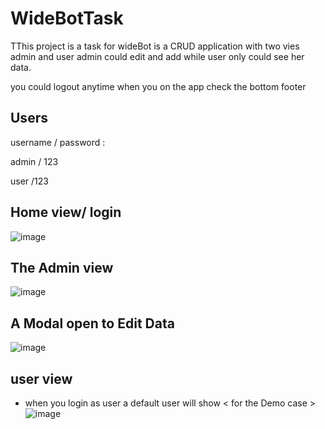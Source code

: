 # WideBotTask

TThis project is a task for wideBot is a CRUD application with two vies admin and user 
admin could edit and add while user only could see her data.

you could logout anytime when you on the app check the bottom footer 
## Users
username / password :

admin / 123

user /123

## Home view/ login 
![image](https://github.com/alaaali928821/wideBotTask/assets/54397483/d167e233-b0fa-49c7-b802-e70d5e30b0c2)

## The Admin view
![image](https://github.com/alaaali928821/wideBotTask/assets/54397483/a3ecc395-e196-41f3-9f6d-a4dadb135166)

## A Modal open to Edit Data
![image](https://github.com/alaaali928821/wideBotTask/assets/54397483/0f64cee5-b922-4d5e-8bfd-506d605add13)


## user view
- when you login as user a default user will show < for the Demo case >
![image](https://github.com/alaaali928821/wideBotTask/assets/54397483/9fc18868-6d8d-4fd2-8aa5-93fbc907e96f)
